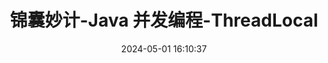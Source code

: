 ---
title: 锦囊妙计-Java 并发编程-ThreadLocal
date: 2024-05-01 16:10:37
tags: 
  - Java 
categories: 
  - Interview
password: zzy   
message: 会员文档
---